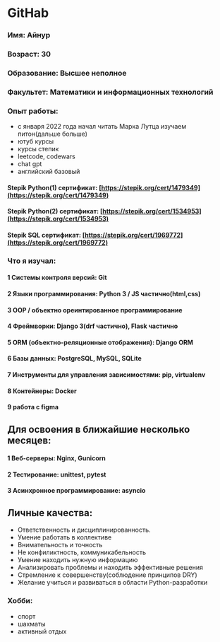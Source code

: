 # GitHab

### Имя: Айнур
### Возраст: 30
### Образование: Высшее неполное
### Факультет: Математики и информационных технологий

### Опыт работы: 
- с января 2022 года начал читать Марка Лутца изучаем питон(дальше больше)
- ютуб курсы
- курсы степик
- leetcode, codewars
- chat gpt
- английский базовый

#### Stepik Python(1) сертификат: [https://stepik.org/cert/1479349](https://stepik.org/cert/1479349)
#### Stepik Python(2) сертификат: [https://stepik.org/cert/1534953](https://stepik.org/cert/1534953)
#### Stepik SQL сертификат: [https://stepik.org/cert/1969772](https://stepik.org/cert/1969772)

### Что я изучал:
#### 1 Системы контроля версий: Git
#### 2 Языки программирования: Python 3 / JS частично(html,css)
#### 3 OOP / объектно ореинтированное программирование
#### 4 Фреймворки: Django 3(drf частично), Flask частично
#### 5 ORM (объектно-реляционные отображения): Django ORM
#### 6 Базы данных: PostgreSQL, MySQL, SQLite
#### 7 Инструменты для управления зависимостями: pip, virtualenv
#### 8 Контейнеры: Docker
#### 9 работа с figma

## Для освоения в ближайшие несколько месяцев:
#### 1 Веб-серверы: Nginx, Gunicorn
#### 2 Тестирование: unittest, pytest
#### 3 Асинхронное программирование: asyncio

## Личные качества:
- Ответственность и дисциплинированность.
- Умение работать в коллективе
- Внимательность и точность
- Не конфиликтность, коммуникабельность
- Умение находить нужную информацию
- Анализировать проблемы и находить эффективные решения
- Стремление к совершенству(соблюдение принципов DRY)
- Желание учиться и развиваться в области Python-разработки

### Хобби:
- спорт
- шахматы
- активный отдых
